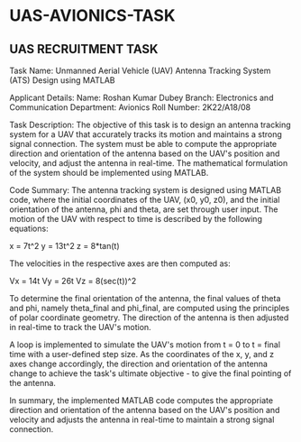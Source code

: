 # UAS-AVIONICS-TASK
## UAS RECRUITMENT TASK
Task Name: Unmanned Aerial Vehicle (UAV) Antenna Tracking System (ATS) Design using MATLAB

Applicant Details:
Name: Roshan Kumar Dubey
Branch: Electronics and Communication
Department: Avionics
Roll Number: 2K22/A18/08

Task Description:
The objective of this task is to design an antenna tracking system for a UAV that accurately tracks its motion and maintains a strong signal connection. The system must be able to compute the appropriate direction and orientation of the antenna based on the UAV's position and velocity, and adjust the antenna in real-time. The mathematical formulation of the system should be implemented using MATLAB.

Code Summary:
The antenna tracking system is designed using MATLAB code, where the initial coordinates of the UAV, (x0, y0, z0), and the initial orientation of the antenna, phi and theta, are set through user input. The motion of the UAV with respect to time is described by the following equations:

x = 7t^2
y = 13t^2
z = 8*tan(t)

The velocities in the respective axes are then computed as:

Vx = 14t
Vy = 26t
Vz = 8(sec(t))^2

To determine the final orientation of the antenna, the final values of theta and phi, namely theta_final and phi_final, are computed using the principles of polar coordinate geometry. The direction of the antenna is then adjusted in real-time to track the UAV's motion.

A loop is implemented to simulate the UAV's motion from t = 0 to t = final time with a user-defined step size. As the coordinates of the x, y, and z axes change accordingly, the direction and orientation of the antenna change to achieve the task's ultimate objective - to give the final pointing of the antenna.

In summary, the implemented MATLAB code computes the appropriate direction and orientation of the antenna based on the UAV's position and velocity and adjusts the antenna in real-time to maintain a strong signal connection.